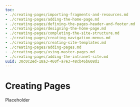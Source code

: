 ```yaml
---
toc:
- ./creating-pages/importing-fragments-and-resources.md
- ./creating-pages/adding-the-home-page.md
- ./creating-pages/defining-the-pages-header-and-footer.md
- ./creating-pages/designing-the-home-page.md
- ./creating-pages/completing-the-site-structure.md
- ./creating-pages/creating-navigation-menus.md
- ./creating-pages/creating-site-templates.md
- ./creating-pages/adding-pages.md
- ./creating-pages/using-master-pages.md
- ./creating-pages/adding-the-intranet-site.md
uuid: 30c0c2ed-18a3-460f-a7e3-48cb46b608d1
---
```

# Creating Pages

Placeholder
